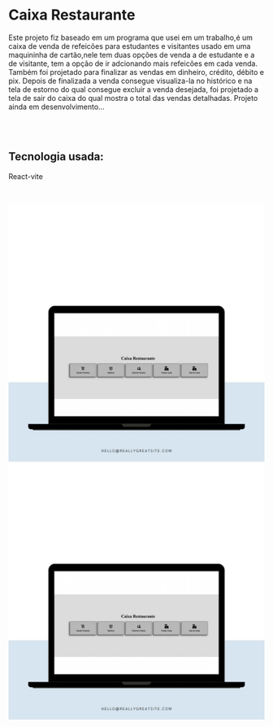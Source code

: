 <h1>Caixa Restaurante</h1>
<p>Este projeto fiz baseado em um programa que usei em um trabalho,é um caixa de venda  de refeicões para estudantes e visitantes usado em uma maquininha de cartão,nele tem duas opções de venda a de estudante e a de visitante, tem a opção de ir adcionando mais refeicões em cada venda. Também foi projetado para finalizar as vendas em dinheiro, crédito, débito e pix. Depois de finalizada a venda consegue visualiza-la no histórico e na tela de estorno do qual consegue excluir a venda desejada, foi projetado a tela de sair do caixa do qual mostra o total das vendas detalhadas. Projeto ainda em desenvolvimento... </p>
<br/>
<br/>
<h2>Tecnologia usada:</h2>
<p>React-vite</p>
<br/>
<br/>
<img src="https://github.com/lukas050490/Caixa-Restaurante/blob/main/src/assets/image-caixa-restaurante.jpeg?raw=true"/>
<img src="https://github.com/lukas050490/Caixa-Restaurante/blob/main/src/assets/image-caixa-restaurante.jpeg?raw=true"/>
